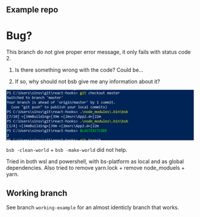 ## Example repo 

# Bug? 

This branch do not give proper error message, it only fails with status code 2. 

1. Is there something wrong with the code? Could be...

2. If so, why should not bsb give me any information about it?

![](bsb-not-working-powershell.PNG)

`bsb -clean-world` + `bsb -make-world` did not help. 

Tried in both wsl and powershell, with bs-platform as local and as global dependencies. 
Also tried to remove yarn.lock + remove node_moduels + yarn.


## Working branch
See branch `working-example` for an almost identicly branch that works. 
